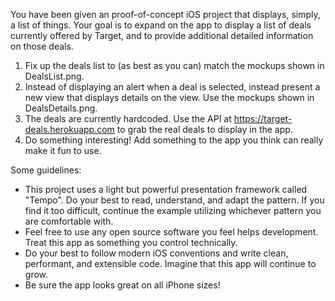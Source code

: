 
You have been given an proof-of-concept iOS project that displays, simply, a list of things. Your goal is to expand on the app to display a list of deals currently offered by Target, and to provide additional detailed information on those deals. 

1. Fix up the deals list to (as best as you can) match the mockups shown in DealsList.png.
2. Instead of displaying an alert when a deal is selected, instead present a new view that displays details on the view. Use the mockups shown in DealsDetails.png.
3. The deals are currently hardcoded. Use the API at https://target-deals.herokuapp.com to grab the real deals to display in the app.
4. Do something interesting! Add something to the app you think can really make it fun to use.

Some guidelines:
- This project uses a light but powerful presentation framework called "Tempo". Do your best to read, understand, and adapt the pattern. If you find it too difficult, continue the example utilizing whichever pattern you are comfortable with.
- Feel free to use any open source software you feel helps development. Treat this app as something you control technically.
- Do your best to follow modern iOS conventions and write clean, performant, and extensible code. Imagine that this app will continue to grow.
- Be sure the app looks great on all iPhone sizes!
